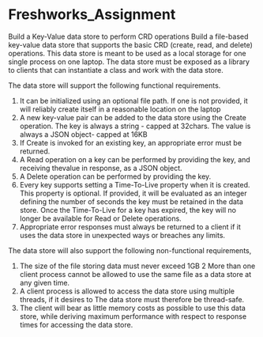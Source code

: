 # Freshworks_Assignment
Build a Key-Value data store to perform CRD operations
Build a file-based key-value data store that supports the basic CRD (create, read, and delete) operations. This data store is meant to be used as a local storage for one single process on one laptop. The data store must be exposed as a library to clients that can instantiate a class and work with the data store.

The data store will support the following functional requirements.

1. It can be initialized using an optional file path. If one is not provided, it will reliably create itself in a reasonable location on the laptop
2. A new key-value pair can be added to the data store using the Create operation. The key is always a string - capped at 32chars. The value is always a JSON object- capped at 16KB
3. If Create is invoked for an existing key, an appropriate error must be returned.
4. A Read operation on a key can be performed by providing the key, and receiving thevalue in response, as a JSON object.
5. A Delete operation can be performed by providing the key. 
6. Every key supports setting a Time-To-Live property when it is created. This property is optional. If provided, it will be evaluated as an integer defining the number of seconds the key must be retained in the data store. Once the Time-To-Live for a key has expired, the key will no longer be available for Read or Delete operations.
7. Appropriate error responses must always be returned to a client if it uses the data store in unexpected ways or breaches any limits.

The data store will also support the following non-functional requirements,

1. The size of the file storing data must never exceed 1GB
2 More than one client process cannot be allowed to use the same file as a data store at any given time.
3. A client process is allowed to access the data store using multiple threads, if it desires to The data store must therefore be thread-safe.
4. The client will bear as little memory costs as possible to use this data store, while deriving maximum performance with respect to response times for accessing the data store.
